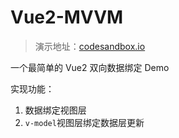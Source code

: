 # Vue2-MVVM

>  演示地址：[codesandbox.io](https://codesandbox.io/s/goofy-framework-rybi3f)

一个最简单的 Vue2 双向数据绑定 Demo

实现功能：

1. 数据绑定视图层
2. `v-model`视图层绑定数据层更新
